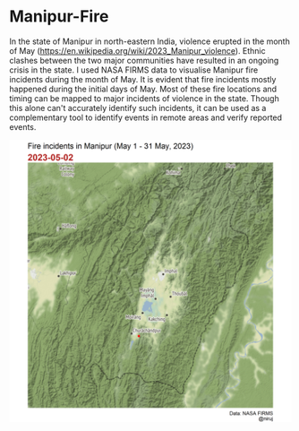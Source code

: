 # Manipur-Fire
In the state of Manipur in north-eastern India, violence erupted in the month of May (https://en.wikipedia.org/wiki/2023_Manipur_violence).  Ethnic clashes between the two major communities have resulted in an ongoing crisis in the state. 
I used NASA FIRMS data to visualise Manipur fire incidents during the month of May. It is evident that fire incidents mostly happened during the initial days of May. Most of these fire locations and timing can be mapped to major incidents of violence in the state. Though this alone can't accurately identify such incidents, it can be used as a complementary tool to identify events in remote areas and verify reported events.

<img src="https://github.com/nkd98/Manipur-Fire/blob/main/manipur2.gif" width="800" alt="Alt Text">


